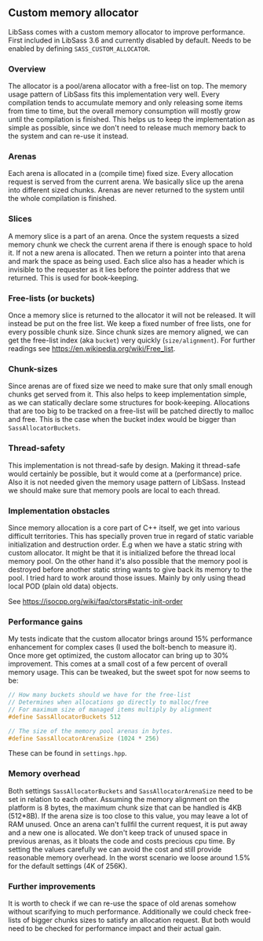 ## Custom memory allocator

LibSass comes with a custom memory allocator to improve performance.
First included in LibSass 3.6 and currently disabled by default.
Needs to be enabled by defining `SASS_CUSTOM_ALLOCATOR`.

### Overview

The allocator is a pool/arena allocator with a free-list on top. The
memory usage pattern of LibSass fits this implementation very well.
Every compilation tends to accumulate memory and only releasing some
items from time to time, but the overall memory consumption will mostly
grow until the compilation is finished. This helps us to keep the
implementation as simple as possible, since we don't need to release
much memory back to the system and can re-use it instead.

### Arenas

Each arena is allocated in a (compile time) fixed size. Every allocation
request is served from the current arena. We basically slice up the
arena into different sized chunks. Arenas are never returned to the
system until the whole compilation is finished.

### Slices

A memory slice is a part of an arena. Once the system requests a sized
memory chunk we check the current arena if there is enough space to
hold it. If not a new arena is allocated. Then we return a pointer
into that arena and mark the space as being used. Each slice also
has a header which is invisible to the requester as it lies before
the pointer address that we returned. This is used for book-keeping.

### Free-lists (or buckets)

Once a memory slice is returned to the allocator it will not be released.
It will instead be put on the free list. We keep a fixed number of free lists,
one for every possible chunk size. Since chunk sizes are memory aligned, we
can get the free-list index (aka `bucket`) very quickly (`size/alignment`).
For further readings see https://en.wikipedia.org/wiki/Free_list.

### Chunk-sizes

Since arenas are of fixed size we need to make sure that only small
enough chunks get served from it. This also helps to keep implementation
simple, as we can statically declare some structures for book-keeping.
Allocations that are too big to be tracked on a free-list will be patched
directly to malloc and free. This is the case when the bucket index would
be bigger than `SassAllocatorBuckets`.

### Thread-safety

This implementation is not thread-safe by design. Making it thread-safe
would certainly be possible, but it would come at a (performance) price.
Also it is not needed given the memory usage pattern of LibSass. Instead
we should make sure that memory pools are local to each thread.

### Implementation obstacles

Since memory allocation is a core part of C++ itself, we get into various
difficult territories. This has specially proven true in regard of static
variable initialization and destruction order. E.g when we have a static
string with custom allocator. It might be that it is initialized before
the thread local memory pool. On the other hand it's also possible that
the memory pool is destroyed before another static string wants to give
back its memory to the pool. I tried hard to work around those issues.
Mainly by only using thead local POD (plain old data) objects.

See https://isocpp.org/wiki/faq/ctors#static-init-order

### Performance gains

My tests indicate that the custom allocator brings around 15% performance
enhancement for complex cases (I used the bolt-bench to measure it). Once
more get optimized, the custom allocator can bring up to 30% improvement.
This comes at a small cost of a few percent of overall memory usage. This
can be tweaked, but the sweet spot for now seems to be:

```c
// How many buckets should we have for the free-list
// Determines when allocations go directly to malloc/free
// For maximum size of managed items multiply by alignment
#define SassAllocatorBuckets 512

// The size of the memory pool arenas in bytes.
#define SassAllocatorArenaSize (1024 * 256)
```

These can be found in `settings.hpp`.

### Memory overhead

Both settings `SassAllocatorBuckets` and `SassAllocatorArenaSize` need
to be set in relation to each other. Assuming the memory alignment on
the platform is 8 bytes, the maximum chunk size that can be handled
is 4KB (512*8B). If the arena size is too close to this value, you
may leave a lot of RAM unused. Once an arena can't fullfil the current
request, it is put away and a new one is allocated. We don't keep track
of unused space in previous arenas, as it bloats the code and costs
precious cpu time. By setting the values carefully we can avoid the cost
and still provide reasonable memory overhead. In the worst scenario we
loose around 1.5% for the default settings (4K of 256K).

### Further improvements

It is worth to check if we can re-use the space of old arenas somehow without
scarifying to much performance. Additionally we could check free-lists of
bigger chunks sizes to satisfy an allocation request. But both would need
to be checked for performance impact and their actual gain.